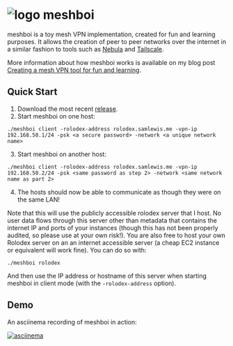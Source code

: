 # ![logo](https://user-images.githubusercontent.com/3880246/124463187-dd916d00-ddd5-11eb-8e0a-923629365637.png) meshboi 

meshboi is a toy mesh VPN implementation, created for fun and learning purposes. It allows the creation of peer to peer networks over the internet in a similar fashion to tools such as [Nebula](https://github.com/slackhq/nebula) and [Tailscale](https://tailscale.com/).

More information about how meshboi works is available on my blog post [Creating a mesh VPN tool for fun and learning](https://www.samlewis.me/2021/07/creating-mesh-vpn-tool-for-fun/).

## Quick Start

1. Download the most recent [release](https://github.com/samvrlewis/meshboi/releases).
2. Start meshboi on one host:

```
./meshboi client -rolodex-address rolodex.samlewis.me -vpn-ip 192.168.50.1/24 -psk <a secure password> -network <a unique network name>
```

3. Start meshboi on another host:

```
./meshboi client -rolodex-address rolodex.samlewis.me -vpn-ip 192.168.50.2/24 -psk <same password as step 2> -network <same network name as part 2>
```

4. The hosts should now be able to communicate as though they were on the same LAN!

Note that this will use the publicly accessible rolodex server that I host. No user data flows through this server other than metadata that contains the internet IP and ports of your instances (though this has not been properly audited, so please use at your own risk!). You are also free to host your own Rolodex server on an an internet accessible server (a cheap EC2 instance or equivalent will work fine). You can do so with:

```
./meshboi rolodex
```

And then use the IP address or hostname of this server when starting meshboi in client mode (with the `-rolodex-address` option).

## Demo

An asciinema recording of meshboi in action:

[![asciinema](https://user-images.githubusercontent.com/3880246/124463198-e124f400-ddd5-11eb-94e9-23de8797137f.png)](https://asciinema.org/a/Cux2gxc8VusS0QbL3tkmWLFb4)